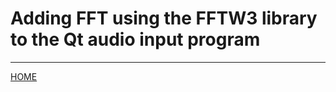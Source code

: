

# Adding FFT using the FFTW3 library to the Qt audio input program





___

[HOME](https://svenssonjoel.github.io)
